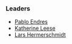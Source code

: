 ### Leaders
* [Pablo Endres](mailto:pablo.endres@owasp.org)
* [Katherine Leese](mailto:katherine.leese@owasp.org)
* [Lars Hermerschmidt](mailto:lars.hermerschmidt@owasp.org)

